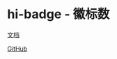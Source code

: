 # hi-badge - 徽标数

[文档](https://chenshuangxinxi.github.io/hi-uniapp-ui-guide/components/badge.html)

[GitHub](https://github.com/ChenShuangXinXi/hi-uniapp-ui)
